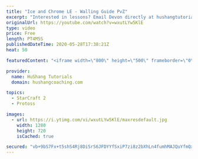 ```yaml
---
title: "Ice and Chrome LE - Walling Guide PvZ"
excerpt: "Interested in lessons? Email Devon directly at hushangtutorials@outlook.com ------------------------------------------------------------------------------------------------------- Want to support HuShang Tutorials directly? Patreon is a website where you can contribute a monthly donation that will help"
originalUrl: https://youtube.com/watch?v=wxutLYw5KlE
type: video
price: Free
length: PT4M5S
publishedDateTime: 2020-05-28T17:38:21Z
heat: 50

featuredContent: "<iframe width=\"800\" height=\"500\" frameborder=\"0\" src=\"https://www.youtube.com/embed/wxutLYw5KlE\" allow=\"accelerometer; autoplay; encrypted-media; gyroscope; picture-in-picture\" allowfullscreen></iframe>"

provider:
  name: HuShang Tutorials
  domain: hushangcoaching.com

topics:
  - StarCraft 2
  - Protoss

images:
  - url: https://i.ytimg.com/vi/wxutLYw5KlE/maxresdefault.jpg
    width: 1280
    height: 720
    isCached: true

secured: "vb+9bS7Fx+t5shS4Rj8DiSrS6JFDYYfSxiP7zi8z2bXhLn4fumhMAJQuYfmQxNgHuJ76aYg4JElSrGKLtIcpYFnyPpvRaNRTZ1bYMplLp6rIagjENCe2QEK3tmb8xlzbWhfB9xnKtr+tpKyrM7f7pEifWNhvOTigy+KtXTZEMfOSZecKCEO7ImWHyaBO7Qfv3fOXY2qPkl0QpL+vPdWcZftL99KE2ho8YJoysf7apAQLz4VTUFi0zu5eE5OYfnd2eGoKn6UiNy8nim6NHTiFzphXQ6NmUHqKtxSYjDfs1Lp2/WrxBqVLfRAitOGEMERCRumxJQgNdosGC5TV+ACUO8SyCNAlm426LGnx7z1OiIDULFYGDHuQCY6NsontmtISmQGSC0RPekVZc0NfBNqesMxtG4rOXM2aBfp56eUZ79k=;SFgpu9zvHmLzFvm7URqb0g=="
---
```


